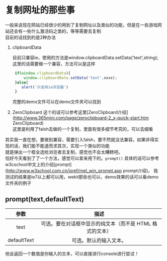 # 复制网址的那些事

一般来说现在网站已经很少的用到了复制网址以及类似的功能，但是在一些游戏网站还会有一些什么激活码之类的，等等需要去复制  
目前的话找到的是2种办法

1. clipboardData 

    目前只兼容ie，使用的方法是window.clipboardData.setData('text',string);  
    这里的话需要做一个兼容，方法可以是这样
    ``` javascript
     if(window.clipboardData){
         window.clipboardData.setData('text',xxxx);
     }else{
        alert('只支持ie浏览器')
     }
    ```

    完整的demo文件可以在demo文件夹可以找到

1. ZeroClipboard 
    这个的话可以参考这里[ZeroClipboard介绍](http://www.365mini.com/page/zeroclipboard-2_x-quick-start.htm ZeroClipboard)  
    这里是利用了falsh去做的一个复制，里面有很多细节考究的，可以去细看


其实我一直在想，要做到兼容，需要引入falsh，要不然就没法兼容。如果非得实现的话，我们能不能退而求其次，实现一个类似的功能  
就是弹出一个框全选给浏览者去复制，感觉也不会太糟糕吧。  
恰好今天看到了了一个方法，感觉可以拿来用下的。`prompt()`
具体的话可以参考w3cschool中文上的介绍[prompt](http://www.w3school.com.cn/jsref/met_win_prompt.asp prompt介绍)。
我测试的结果是ie7以上都可以用，wekit那些也可以，demo效果的话可以看demo文件夹的例子

## prompt(text,defaultText)
| 参数 | 描述 | 
| :---: | :---:|
| text | 可选。要在对话框中显示的纯文本（而不是 HTML 格式的文本）|
| defaultText | 可选。默认的输入文本。|

他会返回一个数值是你输入的文本，可以直接进行console进行尝试！